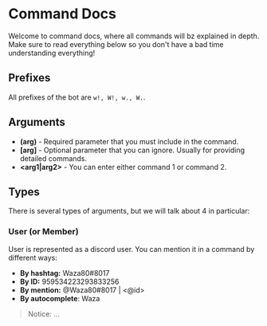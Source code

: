 # Command Docs
Welcome to command docs, where all commands will bz explained in depth.  
Make sure to read everything below so you don't have a bad time understanding everything!
## Prefixes
All prefixes of the bot are `w!, W!, w., W.`.
## Arguments
* **(arg)** - Required parameter that you must include in the command.
* **[arg]** - Optional parameter that you can ignore. Usually for providing detailed commands.
* **<arg1|arg2>** - You can enter either command 1 or command 2.
## Types
There is several types of arguments, but we will talk about 4 in particular:
### User (or Member)
User is represented as a discord user. You can mention it in a command by different ways:
* **By hashtag:** Waza80#8017
* **By ID:** 959534223293833256
* **By mention:** @Waza80#8017 | <@id>
* **By autocomplete**: Waza
> Notice: ...
